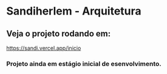 # Sandiherlem - Arquitetura

## Veja o projeto rodando em: 
https://sandi.vercel.app/inicio

### Projeto ainda em estágio inicial de esenvolvimento.
